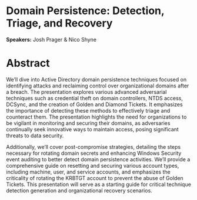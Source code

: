# Domain Persistence: Detection, Triage, and Recovery

**Speakers:** Josh Prager & Nico Shyne

# Abstract

We’ll dive into Active Directory domain persistence techniques focused on identifying attacks and 
reclaiming control over organizational domains after a breach. The presentation explores various 
advanced adversarial techniques such as credential theft on domain controllers, NTDS access, DCSync, 
and the creation of Golden and Diamond Tickets. It emphasizes the importance of detecting these methods 
to effectively triage and counteract them. The presentation highlights the need for organizations to 
be vigilant in monitoring and securing their domains, as adversaries continually seek innovative ways 
to maintain access, posing significant threats to data security.

Additionally, we’ll cover post-compromise strategies, detailing the steps necessary for rotating 
domain secrets and enhancing Windows Security event auditing to better detect domain persistence 
activities. We’ll provide a comprehensive guide on resetting and securing various account types, 
including machine, user, and service accounts, and emphasizes the criticality of rotating the KRBTGT 
account to prevent the abuse of Golden Tickets. This presentation will serve as a starting guide for 
critical technique detection generation and organizational recovery scenarios.